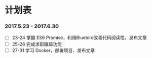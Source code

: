 # 计划表

### 2017.5.23 - 2017.6.30
- [ ]  23-24 掌握 ES6 Promise，利用Bluebird改善代码阅读性，发布文章
- [ ]  25-26 完成求职跟踪功能
- [ ]  27-31 学习 Docker，部署项目，发布文章
